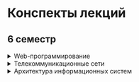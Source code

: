 # Конспекты лекций 
## 6 семестр
<details>
  <summary>Web-программирование</summary>
  
* [01 HTTP и web-серверы](https://github.com/castlesofplacebo/itmo-lectures/blob/master/web%20(6th%20semester)/01_lec.pdf)
* [02 Подходы к разработке web-приложений](https://github.com/castlesofplacebo/itmo-lectures/blob/master/web%20(6th%20semester)/02_lec.pdf)

</details>
<details>
  <summary>Телекоммуникационные сети</summary>
  
* [01 Модель OSI](https://github.com/castlesofplacebo/itmo-lectures/blob/master/networks/01_lec.pdf)
* [02 Физический уровень](https://github.com/castlesofplacebo/itmo-lectures/blob/master/networks/02_lec.pdf)
* [03 Ethernet](https://github.com/castlesofplacebo/itmo-lectures/blob/master/networks/03_lec.pdf)

</details>
<details>
  <summary>Архитектура информационных систем</summary>
  
* [01 Введение. Информационные системы](https://github.com/castlesofplacebo/itmo-lectures/blob/master/IS%20architecture/lec_01.pdf)

</details>
